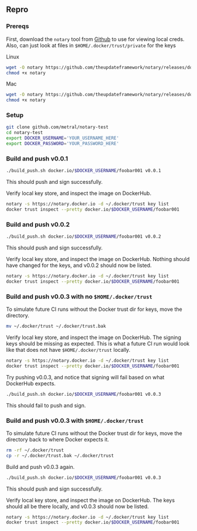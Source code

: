 ## Repro

### Prereqs

First, download the `notary` tool from [Github](https://github.com/theupdateframework/notary/releases/tag/v0.6.1) to use for viewing local creds.
Also, can just look at files in `$HOME/.docker/trust/private` for the keys

Linux
```bash
wget -O notary https://github.com/theupdateframework/notary/releases/download/v0.6.1/notary-Linux-amd64
chmod +x notary
```

Mac
```bash
wget -O notary https://github.com/theupdateframework/notary/releases/download/v0.6.1/notary-Darwin-amd64
chmod +x notary
```

### Setup

```bash
git clone github.com/metral/notary-test
cd notary-test
export DOCKER_USERNAME='YOUR_USERNAME_HERE'
export DOCKER_PASSWORD='YOUR_PASSWORD_HERE'
```

### Build and push v0.0.1

```bash
./build_push.sh docker.io/$DOCKER_USERNAME/foobar001 v0.0.1
```

This should push and sign successfully.

Verify local key store, and inspect the image on DockerHub.

```bash
notary -s https://notary.docker.io -d ~/.docker/trust key list
docker trust inspect --pretty docker.io/$DOCKER_USERNAME/foobar001
```

### Build and push v0.0.2

```bash
./build_push.sh docker.io/$DOCKER_USERNAME/foobar001 v0.0.2
```

This should push and sign successfully.

Verify local key store, and inspect the image on DockerHub. Nothing should have
changed for the keys, and v0.0.2 should now be listed.

```bash
notary -s https://notary.docker.io -d ~/.docker/trust key list
docker trust inspect --pretty docker.io/$DOCKER_USERNAME/foobar001
```

### Build and push v0.0.3 with no `$HOME/.docker/trust`

To simulate future CI runs without the Docker trust dir for keys, move the
directory.

```bash
mv ~/.docker/trust ~/.docker/trust.bak
```

Verify local key store, and inspect the image on DockerHub.
The signing keys should be missing as expected.
This is what a future CI run would look like that does not have `$HOME/.docker/trust` locally.

```bash
notary -s https://notary.docker.io -d ~/.docker/trust key list
docker trust inspect --pretty docker.io/$DOCKER_USERNAME/foobar001
```

Try pushing v0.0.3, and notice that signing will fail based on what DockerHub
expects.

```bash
./build_push.sh docker.io/$DOCKER_USERNAME/foobar001 v0.0.3
```

This should fail to push and sign.

### Build and push v0.0.3 with `$HOME/.docker/trust`

To simulate future CI runs without the Docker trust dir for keys, move the
directory back to where Docker expects it.

```bash
rm -rf ~/.docker/trust
cp -r ~/.docker/trust.bak ~/.docker/trust
```

Build and push v0.0.3 again.

```bash
./build_push.sh docker.io/$DOCKER_USERNAME/foobar001 v0.0.3
```

This should push and sign successfully.

Verify local key store, and inspect the image on DockerHub. The keys should all
be there locally, and v0.0.3 should now be listed.

```bash
notary -s https://notary.docker.io -d ~/.docker/trust key list
docker trust inspect --pretty docker.io/$DOCKER_USERNAME/foobar001
```
